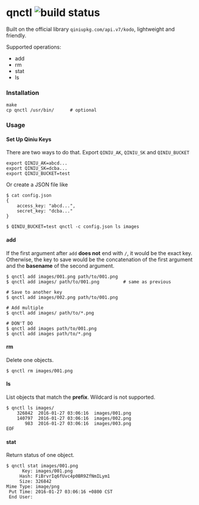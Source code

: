 # qnctl ![build status](https://travis-ci.org/wizawu/qnctl.svg)

Built on the official library `qiniupkg.com/api.v7/kodo`, lightweight and friendly.

Supported operations:
+ add
+ rm
+ stat
+ ls

### Installation

```shell
make
cp qnctl /usr/bin/      # optional
```

### Usage

#### Set Up Qiniu Keys

There are two ways to do that. Export `QINIU_AK`, `QINIU_SK` and `QINIU_BUCKET`

```shell
export QINIU_AK=abcd...
export QINIU_SK=dcba...
export QINIU_BUCKET=test
```

Or create a JSON file like

```shell
$ cat config.json
{
    access_key: "abcd...",
    secret_key: "dcba..."
}

$ QINIU_BUCKET=test qnctl -c config.json ls images
```

#### add

If the first argument after `add` **does not** end with `/`, it would be the exact key. Otherwise, the key to save would be the concatenation of the first argument and the **basename** of the second argument.

```shell
$ qnctl add images/001.png path/to/001.png
$ qnctl add images/ path/to/001.png         # same as previous

# Save to another key
$ qnctl add images/002.png path/to/001.png

# Add multiple
$ qnctl add images/ path/to/*.png

# DON'T DO
$ qnctl add images path/to/001.png
$ qnctl add images path/to/*.png
```

#### rm

Delete one objects.

```shell
$ qnctl rm images/001.png
```

#### ls

List objects that match the **prefix**. Wildcard is not supported.

```
$ qnctl ls images/
    326842  2016-01-27 03:06:16  images/001.png
    140797  2016-01-27 03:06:16  images/002.png
       983  2016-01-27 03:06:16  images/003.png
EOF
```

#### stat

Return status of one object.

```
$ qnctl stat images/001.png
      Key: images/001.png
     Hash: FiBrvrIq6fUvc4p0BR9ZfNmILym1
     Size: 326842
Mime Type: image/png
 Put Time: 2016-01-27 03:06:16 +0800 CST
 End User: 
```
